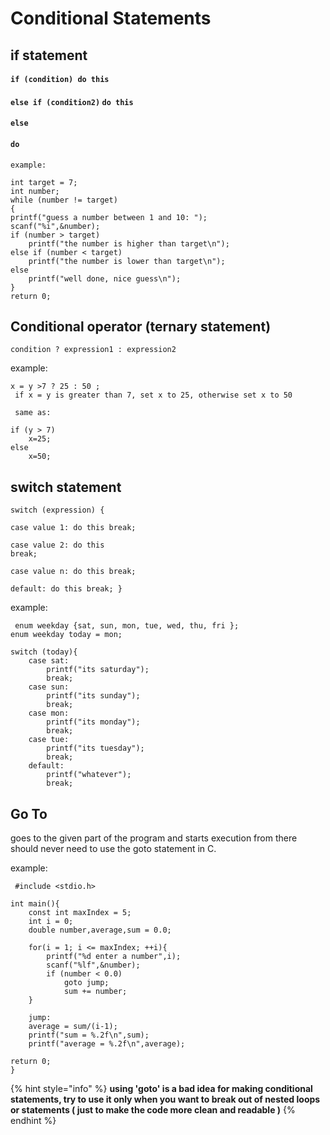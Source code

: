 # Conditional Statements

## if statement

#### `if (condition) do this `

#### `else if (condition2)` `do this `

#### `else `

#### `do`

`example:`

```
int target = 7;
int number;
while (number != target)
{
printf("guess a number between 1 and 10: ");
scanf("%i",&number);
if (number > target)
    printf("the number is higher than target\n");
else if (number < target)
    printf("the number is lower than target\n");
else
    printf("well done, nice guess\n");
}
return 0;
```



## Conditional operator (ternary statement)

`condition ? expression1 : expression2`

example:

```
x = y >7 ? 25 : 50 ;
 if x = y is greater than 7, set x to 25, otherwise set x to 50
 
 same as:
 
if (y > 7)
    x=25;
else
    x=50;
```

## switch statement

`switch (expression) {`

`case value 1: do this break;`

`case value 2: do this`\
`break;`

`case value n: do this break;`

`default: do this break; }`

example:

```
 enum weekday {sat, sun, mon, tue, wed, thu, fri };
enum weekday today = mon;

switch (today){
    case sat:
        printf("its saturday");
        break;
    case sun:
        printf("its sunday");
        break;
    case mon:
        printf("its monday");
        break;
    case tue:
        printf("its tuesday");
        break;
    default:
        printf("whatever");
        break;
```

## Go To

goes to the given part of the program and starts execution from there should never need to use the goto statement in C.

example:

```
 #include <stdio.h>

int main(){
    const int maxIndex = 5;
    int i = 0;
    double number,average,sum = 0.0;

    for(i = 1; i <= maxIndex; ++i){
        printf("%d enter a number",i);
        scanf("%lf",&number);
        if (number < 0.0)
            goto jump;
            sum += number;
    }

    jump:
    average = sum/(i-1);
    printf("sum = %.2f\n",sum);
    printf("average = %.2f\n",average);

return 0;
}

```

{% hint style="info" %}
**using 'goto' is a bad idea for making conditional statements, try to use it only when you want to break out of nested loops or statements ( just to make the code more clean and readable )**
{% endhint %}












